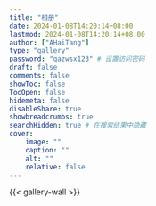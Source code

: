 ```yaml
---
title: "相册"
date: 2024-01-08T14:20:14+08:00
lastmod: 2024-01-08T14:20:14+08:00
author: ["AHaiTang"]
type: "gallery"
password: "qazwsx123" # 设置访问密码
draft: false
comments: false
showToc: false
TocOpen: false
hidemeta: false
disableShare: true
showbreadcrumbs: true
searchHidden: true # 在搜索结果中隐藏
cover:
    image: ""
    caption: ""
    alt: ""
    relative: false
---
```

{{< gallery-wall >}}